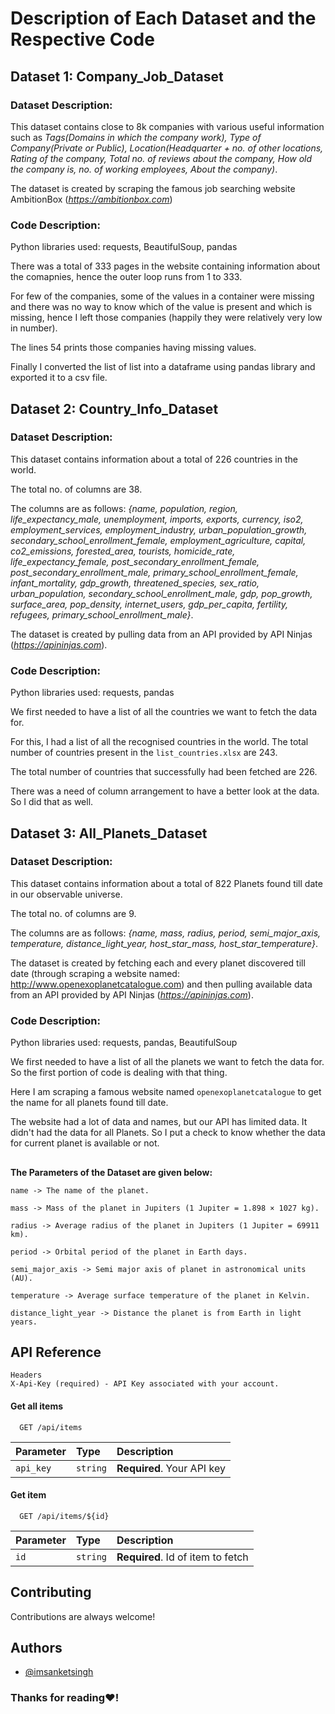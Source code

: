
# Description of Each Dataset and the Respective Code

## Dataset 1: Company_Job_Dataset

### **Dataset Description:**
This dataset contains close to 8k companies with various useful information such as *Tags(Domains in which the company work), Type of Company(Private or Public), Location(Headquarter + no. of other locations, Rating of the company, Total no. of reviews about the company, How old the company is, no. of working employees, About the company)*.

The dataset is created by scraping the famous job searching website AmbitionBox (*https://ambitionbox.com*)

### **Code Description:**
Python libraries used: requests, BeautifulSoup, pandas

There was a total of 333 pages in the website containing information about the comapnies, hence the outer loop runs from 1 to 333.

For few of the companies, some of the values in a container were missing and there was no way to know which of the value is present and which is missing, hence I left those companies (happily they were relatively very low in number).

The lines 54 prints those companies having missing values.

Finally I converted the list of list into a dataframe using pandas library and exported it to a csv file.

##
## Dataset 2: Country_Info_Dataset

### **Dataset Description:**
This dataset contains information about a total of 226 countries in the world.

The total no. of columns are 38.

The columns are as follows: *{name, population, region, life_expectancy_male, unemployment, imports, exports, currency, iso2, employment_services, employment_industry, urban_population_growth, secondary_school_enrollment_female, employment_agriculture, capital, co2_emissions, forested_area, tourists, homicide_rate, life_expectancy_female, post_secondary_enrollment_female, post_secondary_enrollment_male, primary_school_enrollment_female, infant_mortality, gdp_growth, threatened_species, sex_ratio, urban_population, secondary_school_enrollment_male, gdp, pop_growth, surface_area, pop_density, internet_users, gdp_per_capita, fertility, refugees, primary_school_enrollment_male}*.

The dataset is created by pulling data from an API provided by API Ninjas (*https://apininjas.com*).

### **Code Description:**

Python libraries used: requests, pandas

We first needed to have a list of all the countries we want to fetch the data for.

For this, I had a list of all the recognised countries in the world. The total number of countries present in the ```list_countries.xlsx``` are 243.

The total number of countries that successfully had been fetched are 226.

There was a need of column arrangement to have a better look at the data. So I did that as well.

##
## Dataset 3: All_Planets_Dataset

### **Dataset Description:**
This dataset contains information about a total of 822 Planets found till date in our observable universe.

The total no. of columns are 9.

The columns are as follows: *{name, mass, radius, period, semi_major_axis, temperature, distance_light_year, host_star_mass, host_star_temperature}*.

The dataset is created by fetching each and every planet discovered till date (through scraping a website named: http://www.openexoplanetcatalogue.com) and then pulling available data from an API provided by API Ninjas (*https://apininjas.com*).

### **Code Description:**

Python libraries used: requests, pandas, BeautifulSoup

We first needed to have a list of all the planets we want to fetch the data for. So the first portion of code is dealing with that thing.

Here I am scraping a famous website named ```openexoplanetcatalogue``` to get the name for all planets found till date.

The website had a lot of data and names, but our API has limited data. It didn't had the data for all Planets. So I put a check to know whether the data for current planet is available or not.

##
**The Parameters of the Dataset are given below:**


```name -> The name of the planet.```

```mass -> Mass of the planet in Jupiters (1 Jupiter = 1.898 × 1027 kg).```

```radius -> Average radius of the planet in Jupiters (1 Jupiter = 69911 km).```

```period -> Orbital period of the planet in Earth days.```

```semi_major_axis -> Semi major axis of planet in astronomical units (AU).```

```temperature -> Average surface temperature of the planet in Kelvin.```

```distance_light_year -> Distance the planet is from Earth in light years.```


##
## API Reference

```http
Headers
X-Api-Key (required) - API Key associated with your account.
```

#### Get all items

```http
  GET /api/items
```

| Parameter | Type     | Description                |
| :-------- | :------- | :------------------------- |
| `api_key` | `string` | **Required**. Your API key |

#### Get item

```http
  GET /api/items/${id}
```

| Parameter | Type     | Description                       |
| :-------- | :------- | :-------------------------------- |
| `id`      | `string` | **Required**. Id of item to fetch |



## Contributing

Contributions are always welcome!



## Authors

- [@imsanketsingh](https://github.com/imsanketsingh)


### Thanks for reading♥!

